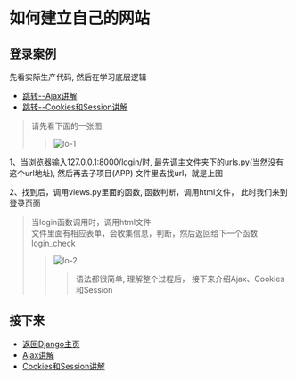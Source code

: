 如何建立自己的网站    
====

## 登录案例  
先看实际生产代码, 然后在学习底层逻辑    
- [跳转--Ajax讲解](https://github.com/KissMyLady/Django/blob/master/Note/LOGIN_AJAX.md)    
- [跳转--Cookies和Session讲解](https://github.com/KissMyLady/Django/blob/master/Note/LOGIN_SESSION.md)       

> 请先看下面的一张图:  
>> ![lo-1](https://github.com/KissMyLady/Django/blob/master/Img/Ajax_Session/lo-1.jpg)  
  
1、当浏览器输入127.0.0.1:8000/login/时, 最先调主文件夹下的urls.py(当然没有这个url地址), 然后再去子项目(APP)  文件里去找url，就是上图  
  
2、找到后，调用views.py里面的函数, 函数判断，调用html文件， 此时我们来到登录页面    
> 当login函数调用时，调用html文件    
> 文件里面有相应表单，会收集信息，判断，然后返回给下一个函数login_check     
>> ![lo-2](https://github.com/KissMyLady/Django/blob/master/Img/Ajax_Session/lo-2.jpg)    
>>  
>>> 语法都很简单, 理解整个过程后， 接下来介绍Ajax、Cookies和Session     


  ## 接下来  
 - [返回Django主页](https://github.com/KissMyLady/Django/blob/master/README.md)  
 - [Ajax讲解](https://github.com/KissMyLady/Django/blob/master/Note/LOGIN_AJAX.md)
 - [Cookies和Session讲解](https://github.com/KissMyLady/Django/blob/master/Note/LOGIN_SESSION.md)
